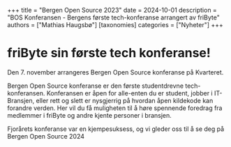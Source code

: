 +++
title = "Bergen Open Source 2023"
date = 2024-10-01
description = "BOS Konferansen - Bergens første tech-konferanse arrangert av friByte"
authors = ["Mathias Haugsbø"]
[taxonomies]
categories = ["Nyheter"]
+++

# friByte sin første tech konferanse!

Den 7. november arrangeres Bergen Open Source konferanse på Kvarteret.

Bergen Open Source konferanse er den første studentdrevne tech-konferansen. Konferansen er åpen for alle-enten du er student, jobber i IT-Bransjen, eller rett og slett er nysgjerrig på hvordan åpen kildekode kan forandre verden. Her vil du få muligheten til å høre spennende foredrag fra medlemmer i friByte og andre kjente personer i bransjen.

Fjorårets konferanse var en kjempesuksess, og vi gleder oss til å se deg på Bergen Open Source 2024

